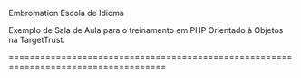 Embromation Escola de Idioma

Exemplo de Sala de Aula para o treinamento em PHP Orientado à Objetos na TargetTrust.

====================================================================================
